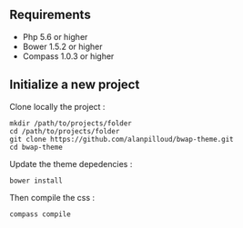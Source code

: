## Requirements
 - Php 5.6 or higher
 - Bower 1.5.2 or higher
 - Compass 1.0.3 or higher

## Initialize a new project

Clone locally the project :
```
mkdir /path/to/projects/folder
cd /path/to/projects/folder
git clone https://github.com/alanpilloud/bwap-theme.git
cd bwap-theme
```

Update the theme depedencies :
```
bower install
```

Then compile the css :
```
compass compile
```